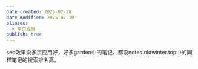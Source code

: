 ```yaml
---
date created: 2025-02-28
date modified: 2025-07-10
aliases:
  - 单页应用
publish: true
---
```


seo效果没多页应用好，好多garden中的笔记，都没notes.oldwinter.top中的同样笔记的搜索排名高。
